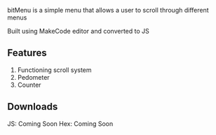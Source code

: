 bitMenu is a simple menu that allows a user to scroll through different menus

Built using MakeCode editor and converted to JS

## Features

 1. Functioning scroll system
 2. Pedometer
 3. Counter

## Downloads

JS: Coming Soon
Hex: Coming Soon
